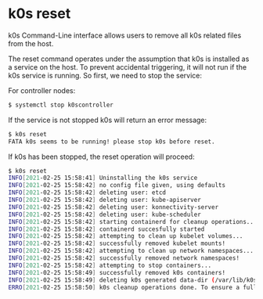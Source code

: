 # k0s reset

k0s Command-Line interface allows users to remove all k0s related files from the host.

The reset command operates under the assumption that k0s is installed as a service on the host. To prevent accidental triggering, it will not run if the k0s service is running. So first, we need to stop the service:

For controller nodes:

```sh
$ systemctl stop k0scontroller
```

If the service is not stopped k0s will return an error message:

```sh
$ k0s reset
FATA k0s seems to be running! please stop k0s before reset. 
```

If k0s has been stopped, the reset operation will proceed:
 
```sh
$ k0s reset
INFO[2021-02-25 15:58:41] Uninstalling the k0s service                 
INFO[2021-02-25 15:58:42] no config file given, using defaults         
INFO[2021-02-25 15:58:42] deleting user: etcd                          
INFO[2021-02-25 15:58:42] deleting user: kube-apiserver                
INFO[2021-02-25 15:58:42] deleting user: konnectivity-server           
INFO[2021-02-25 15:58:42] deleting user: kube-scheduler                
INFO[2021-02-25 15:58:42] starting containerd for cleanup operations... 
INFO[2021-02-25 15:58:42] containerd succesfully started               
INFO[2021-02-25 15:58:42] attempting to clean up kubelet volumes...    
INFO[2021-02-25 15:58:42] successfully removed kubelet mounts!         
INFO[2021-02-25 15:58:42] attempting to clean up network namespaces... 
INFO[2021-02-25 15:58:42] successfully removed network namespaces!     
INFO[2021-02-25 15:58:42] attempting to stop containers...             
INFO[2021-02-25 15:58:49] successfully removed k0s containers!         
INFO[2021-02-25 15:58:49] deleting k0s generated data-dir (/var/lib/k0s) and run-dir (/run/k0s) 
ERRO[2021-02-25 15:58:50] k0s cleanup operations done. To ensure a full reset, a node reboot is recommended. 
```
